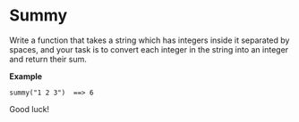 # Summy

Write a function that takes a string which has integers inside it separated by spaces, and your task is to convert each
integer in the string into an integer and return their sum.

<b>Example</b>

```
summy("1 2 3")  ==> 6
```

Good luck!
